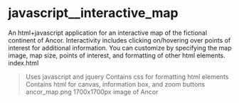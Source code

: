 # javascript__interactive_map
An html+javascript application for an interactive map of the fictional continent of Ancor. Interactivity includes clicking on/hovering over points of interest for additional information. You can customize by specifying the map image, map size, points of interest, and formatting of other html elements.
index.html
> Uses javascript and jquery
> Contains css for formatting html elements
> Contains html for canvas, information box, and zoom buttons
ancor_map.png
> 1700x1700px image of Ancor
